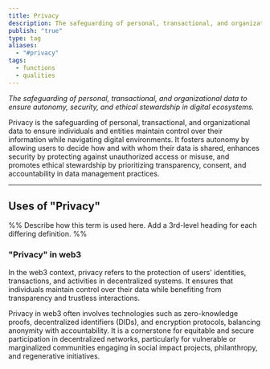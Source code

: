 ```yaml
---
title: Privacy
description: The safeguarding of personal, transactional, and organizational data to ensure autonomy, security, and ethical stewardship in digital ecosystems.
publish: "true"
type: tag
aliases:
  - "#privacy"
tags:
  - functions
  - qualities
---
```


*The safeguarding of personal, transactional, and organizational data to ensure autonomy, security, and ethical stewardship in digital ecosystems.*

Privacy is the safeguarding of personal, transactional, and organizational data to ensure individuals and entities maintain control over their information while navigating digital environments. It fosters autonomy by allowing users to decide how and with whom their data is shared, enhances security by protecting against unauthorized access or misuse, and promotes ethical stewardship by prioritizing transparency, consent, and accountability in data management practices.

---

## Uses of "Privacy"

%% Describe how this term is used here. Add a 3rd-level heading for each differing definition. %%

### "Privacy" in web3

In the web3 context, privacy refers to the protection of users' identities, transactions, and activities in decentralized systems. It ensures that individuals maintain control over their data while benefiting from transparency and trustless interactions. 

Privacy in web3 often involves technologies such as zero-knowledge proofs, decentralized identifiers (DIDs), and encryption protocols, balancing anonymity with accountability. It is a cornerstone for equitable and secure participation in decentralized networks, particularly for vulnerable or marginalized communities engaging in social impact projects, philanthropy, and regenerative initiatives.
